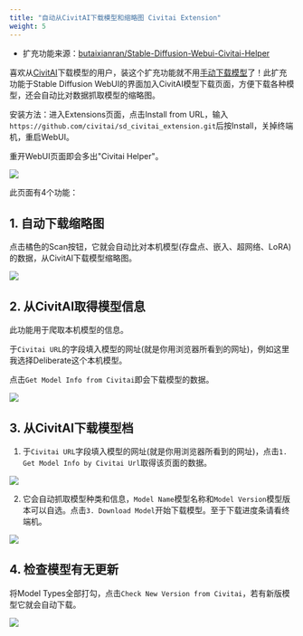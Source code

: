 ```yaml
---
title: "自动从CivitAI下载模型和缩略图 Civitai Extension"
weight: 5
---
```


- 扩充功能来源：[butaixianran/Stable-Diffusion-Webui-Civitai-Helper](https://github.com/butaixianran/Stable-Diffusion-Webui-Civitai-Helper)

喜欢从[CivitAI](https://civitai.com/)下载模型的用户，装这个扩充功能就不用[手动下载模型](../installation/download-models)了！此扩充功能于Stable Diffusion WebUI的界面加入CivitAI模型下载页面，方便下载各种模型，还会自动比对数据抓取模型的缩略图。

安装方法：进入Extensions页面，点击Install from URL，输入`https://github.com/civitai/sd_civitai_extension.git`后按Install，关掉终端机，重启WebUI。

重开WebUI页面即会多出"Civitai Helper"。

![](../../../images/stable-diffusion-webui-civitai-helper-1.webp)


此页面有4个功能：


## 1. 自动下载缩略图

点击橘色的Scan按钮，它就会自动比对本机模型(存盘点、嵌入、超网络、LoRA)的数据，从CivitAI下载模型缩略图。

![](../../../images/stable-diffusion-webui-civitai-helper-2.webp)


## 2. 从CivitAI取得模型信息

此功能用于爬取本机模型的信息。

于`Civitai URL`的字段填入模型的网址(就是你用浏览器所看到的网址)，例如这里我选择Deliberate这个本机模型。

点击`Get Model Info from Civitai`即会下载模型的数据。

![](../../../images/stable-diffusion-webui-civitai-helper-3.webp)


## 3. 从CivitAI下载模型档

1. 于`Civitai URL`字段填入模型的网址(就是你用浏览器所看到的网址)，点击`1. Get Model Info by Civitai Url`取得该页面的数据。

![](../../../images/stable-diffusion-webui-civitai-helper-4.webp)

2. 它会自动抓取模型种类和信息，`Model Name`模型名称和`Model Version`模型版本可以自选。点击`3. Download Model`开始下载模型。至于下载进度条请看终端机。

![](../../../images/stable-diffusion-webui-civitai-helper-5.webp)


## 4. 检查模型有无更新

将Model Types全部打勾，点击`Check New Version from Civitai`，若有新版模型它就会自动下载。

![](../../../images/stable-diffusion-webui-civitai-helper-6.webp)

